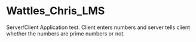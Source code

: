 # Wattles_Chris_LMS
Server/Client Application test. Client enters numbers and server tells client whether the numbers are prime numbers or not.
